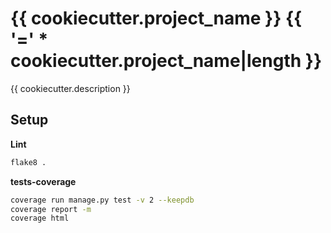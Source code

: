 # {{ cookiecutter.project_name }} {{ '=' * cookiecutter.project_name|length }}

{{ cookiecutter.description }}

## Setup

**Lint**

```bash
flake8 .
```

**tests-coverage**

```bash
coverage run manage.py test -v 2 --keepdb
coverage report -m
coverage html
```
